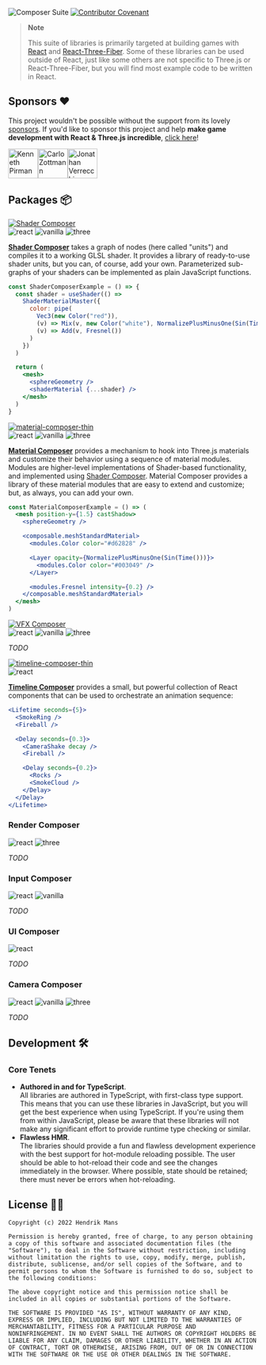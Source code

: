 ![Composer Suite](https://user-images.githubusercontent.com/1061/189347136-c81b7807-dbbc-4d8f-a890-b9d6639165b0.jpg)
[![Contributor Covenant](https://img.shields.io/badge/Contributor%20Covenant-2.1-4baaaa.svg?style=for-the-badge)](CODE_OF_CONDUCT.md)

> **Note**
>
> This suite of libraries is primarily targeted at building games with [React](https://reactjs.org/) and [React-Three-Fiber]. Some of these libraries can be used outside of React, just like some others are not specific to Three.js or React-Three-Fiber, but you will find most example code to be written in React.

## Sponsors ❤️

This project wouldn't be possible without the support from its lovely [sponsors](https://github.com/sponsors/hmans). If you'd like to sponsor this project and help **make game development with React & Three.js incredible**, [click here](https://github.com/sponsors/hmans)!

<!-- sponsors --><a href="https://github.com/kenjinp"><img src="https://github.com/kenjinp.png" width="60px" alt="Kenneth Pirman" /></a><a href="https://github.com/czottmann"><img src="https://github.com/czottmann.png" width="60px" alt="Carlo Zottmann" /></a><a href="https://github.com/verekia"><img src="https://github.com/verekia.png" width="60px" alt="Jonathan Verrecchia" /></a><!-- sponsors -->

## Packages 📦

[![Shader Composer](https://user-images.githubusercontent.com/1061/187867434-1e8bc952-8fed-4e17-afc6-fca97951ba1a.jpg)](https://github.com/hmans/composer-suite/tree/main/packages/shader-composer)  
![react] ![vanilla] ![three]

**[Shader Composer]** takes a graph of nodes (here called "units") and compiles it to a working GLSL shader. It provides a library of ready-to-use shader units, but you can, of course, add your own. Parameterized sub-graphs of your shaders can be implemented as plain JavaScript functions.

```jsx
const ShaderComposerExample = () => {
  const shader = useShader(() =>
    ShaderMaterialMaster({
      color: pipe(
        Vec3(new Color("red")),
        (v) => Mix(v, new Color("white"), NormalizePlusMinusOne(Sin(Time()))),
        (v) => Add(v, Fresnel())
      )
    })
  )

  return (
    <mesh>
      <sphereGeometry />
      <shaderMaterial {...shader} />
    </mesh>
  )
}
```

[![material-composer-thin](https://user-images.githubusercontent.com/1061/187885049-cdbbd4c6-b974-4214-a0de-916d9ee412bb.jpg)](https://github.com/hmans/composer-suite/tree/main/packages/material-composer)  
![react] ![vanilla] ![three]

**[Material Composer]** provides a mechanism to hook into Three.js materials and customize their behavior using a sequence of material modules. Modules are higher-level implementations of Shader-based functionality, and implemented using [Shader Composer]. Material Composer provides a library of these material modules that are easy to extend and customize; but, as always, you can add your own.

```jsx
const MaterialComposerExample = () => (
  <mesh position-y={1.5} castShadow>
    <sphereGeometry />

    <composable.meshStandardMaterial>
      <modules.Color color="#d62828" />

      <Layer opacity={NormalizePlusMinusOne(Sin(Time()))}>
        <modules.Color color="#003049" />
      </Layer>

      <modules.Fresnel intensity={0.2} />
    </composable.meshStandardMaterial>
  </mesh>
)
```

[![VFX Composer](https://user-images.githubusercontent.com/1061/187867928-5cac4fa9-908c-4c78-93de-2a9ac3998dbd.jpg)](https://github.com/hmans/composer-suite/tree/main/packages/vfx-composer)  
![react] ![vanilla] ![three]

_TODO_

[![timeline-composer-thin](https://user-images.githubusercontent.com/1061/187868484-5cd3ebd6-7961-4fd3-aef0-eca22f79417a.jpg)](https://github.com/hmans/composer-suite/tree/main/packages/timeline-composer)  
![react]

**[Timeline Composer]** provides a small, but powerful collection of React components that can be used to orchestrate an animation sequence:

```jsx
<Lifetime seconds={5}>
  <SmokeRing />
  <Fireball />

  <Delay seconds={0.3}>
    <CameraShake decay />
    <Fireball />

    <Delay seconds={0.2}>
      <Rocks />
      <SmokeCloud />
    </Delay>
  </Delay>
</Lifetime>
```

### Render Composer

![react] ![three]

_TODO_

### Input Composer

![react] ![vanilla]

_TODO_

### UI Composer

![react]

_TODO_

### Camera Composer

![react] ![vanilla] ![three]

_TODO_

## Development 🛠

### Core Tenets

- **Authored in and for TypeScript**.  
  All libraries are authored in TypeScript, with first-class type support. This means that you can use these libraries in JavaScript, but you will get the best experience when using TypeScript. If you're using them from within JavaScript, please be aware that these libraries will not make any significant effort to provide runtime type checking or similar.
- **Flawless HMR**.  
  The libraries should provide a fun and flawless development experience with the best support for hot-module reloading possible. The user should be able to hot-reload their code and see the changes immediately in the browser. Where possible, state should be retained; there must never be errors when hot-reloading.

## License 👩‍⚖️

```
Copyright (c) 2022 Hendrik Mans

Permission is hereby granted, free of charge, to any person obtaining
a copy of this software and associated documentation files (the
"Software"), to deal in the Software without restriction, including
without limitation the rights to use, copy, modify, merge, publish,
distribute, sublicense, and/or sell copies of the Software, and to
permit persons to whom the Software is furnished to do so, subject to
the following conditions:

The above copyright notice and this permission notice shall be
included in all copies or substantial portions of the Software.

THE SOFTWARE IS PROVIDED "AS IS", WITHOUT WARRANTY OF ANY KIND,
EXPRESS OR IMPLIED, INCLUDING BUT NOT LIMITED TO THE WARRANTIES OF
MERCHANTABILITY, FITNESS FOR A PARTICULAR PURPOSE AND
NONINFRINGEMENT. IN NO EVENT SHALL THE AUTHORS OR COPYRIGHT HOLDERS BE
LIABLE FOR ANY CLAIM, DAMAGES OR OTHER LIABILITY, WHETHER IN AN ACTION
OF CONTRACT, TORT OR OTHERWISE, ARISING FROM, OUT OF OR IN CONNECTION
WITH THE SOFTWARE OR THE USE OR OTHER DEALINGS IN THE SOFTWARE.
```

[react-three-fiber]: https://github.com/pmndrs/react-three-fiber
[shader composer]: https://github.com/hmans/composer-suite/tree/main/packages/shader-composer
[timeline composer]: https://github.com/hmans/composer-suite/tree/main/packages/timeline-composer
[vfx composer]: https://github.com/hmans/composer-suite/tree/main/packages/vfx-composer
[material composer]: https://github.com/hmans/composer-suite/tree/main/packages/material-composer
[react]: https://img.shields.io/badge/-react-blue?style=for-the-badge
[vanilla]: https://img.shields.io/badge/-vanilla-yellow?style=for-the-badge
[three]: https://img.shields.io/badge/-three-brightgreen?style=for-the-badge
